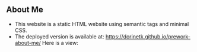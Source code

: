 ## About Me 

* This website is a static HTML website using semantic tags and minimal CSS.
* The deployed version is available at: https://dorinetk.github.io/prework-about-me/
Here is a view: 
